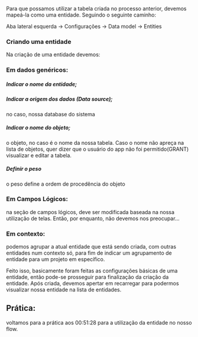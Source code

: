 Para que possamos utilizar a tabela criada no processo anterior, devemos mapeá-la como uma entidade. Seguindo o seguinte caminho:

Aba lateral esquerda -> Configurações -> Data model -> Entities

### Criando uma entidade 
Na criação de uma entidade devemos:

### Em dados genéricos:
##### Indicar o nome da entidade;
##### Indicar a origem dos dados (Data source);
no caso, nossa database do sistema

##### Indicar o nome do objeto;
o objeto, no caso é o nome da nossa tabela. Caso o nome não apreça na lista de objetos, quer dizer que o usuário do app não foi permitido(GRANT) visualizar e editar a tabela.

##### Definir o peso
 o peso define a ordem de procedência do objeto

### Em Campos Lógicos:
na seção de campos lógicos, deve ser modificada baseada na nossa utilização de telas. Então, por enquanto, não devemos nos preocupar...

### Em contexto:
podemos agrupar a atual entidade que está sendo criada, com outras entidades num contexto só, para fim de indicar um agrupamento de entidade para um projeto em específico.



Feito isso, basicamente foram feitas as configurações básicas de uma entidade, então pode-se prosseguir para finalização da criação da entidade.
Após criada, devemos apertar em recarregar para podermos visualizar nossa entidade na lista de entidades.



## Prática:
voltamos para a prática aos 00:51:28 para a utilização da entidade no nosso flow.

